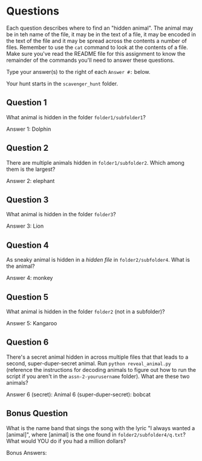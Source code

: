 # Questions

Each question describes where to find an "hidden animal". The animal may be in
teh name of the file, it may be in the text of a file, it may be encoded in the
text of the file and it may be spread across the contents a number of files.
Remember to use the `cat` command to look at the contents of a file. Make sure
you've read the README file for this assignment to know the remainder of the
commands you'll need to answer these questions.

Type your answer(s) to the right of each `Answer #:` below.

Your hunt starts in the `scavenger_hunt` folder.

## Question 1
What animal is hidden in the folder `folder1/subfolder1`?

Answer 1: Dolphin

## Question 2
There are multiple animals hidden in `folder1/subfolder2`. Which among them is
the largest?

Answer 2: elephant 

## Question 3
What animal is hidden in the folder `folder3`?

Answer 3: Lion

## Question 4
As sneaky animal is hidden in a *hidden file* in `folder2/subfolder4`. What is
the animal?

Answer 4: monkey

## Question 5
What animal is hidden in the folder `folder2` (not in a subfolder)?

Answer 5: Kangaroo

## Question 6
There's a secret animal hidden in across multiple files that that leads to a
second, super-duper-secret animal. Run `python reveal_animal.py` (reference the
instructions for decoding animals to figure out how to run the script if you
aren't in the `assn-2-yourusername` folder). What are these two animals?

Answer 6 (secret): 
Animal 6 (super-duper-secret): bobcat

## Bonus Question
What is the name band that sings the song with the lyric "I always wanted a
[animal]", where [animal] is the one found in `folder2/subfolder4/q.txt`? What
would YOU do if you had a million dollars?

Bonus Answers: 
